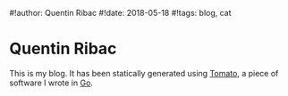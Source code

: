 #!author: Quentin Ribac
#!date: 2018-05-18
#!tags: blog, cat

# Quentin Ribac
This is my blog. It has been statically generated using [Tomato](https://github.com/ribacq/tomato), a piece of software I wrote in [Go](https://golang.org).
